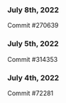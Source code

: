 ### July 8th, 2022

Commit #270639

### July 5th, 2022

Commit #314353


### July 4th, 2022

Commit #72281
